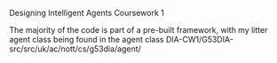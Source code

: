 Designing Intelligent Agents Coursework 1

The majority of the code is part of a pre-built framework, with my litter agent class being found in the agent class
DIA-CW1/G53DIA-src/src/uk/ac/nott/cs/g53dia/agent/
